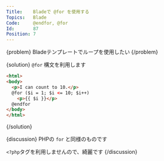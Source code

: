 ```yaml
---
Title:    Bladeで @for を使用する
Topics:   Blade
Code:     @endfor, @for
Id:       87
Position: 7
---
```


{problem}
Bladeテンプレートでループを使用したい
{/problem}

{solution}
`@for` 構文を利用します

```html
<html>
<body>
  <p>I can count to 10.</p>
  @for ($i = 1; $i <= 10; $i++)
    <p>{{ $i }}</p>
  @endfor
</body>
</html>
```
{/solution}

{discussion}
PHPの `for` と同様のものです

`<?php`タグを利用しませんので、綺麗です
{/discussion}
